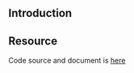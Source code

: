 ## Introduction

## Resource

Code source and document is [here](https://github.com/kcl-lang/artifacthub/tree/main/append-env)
